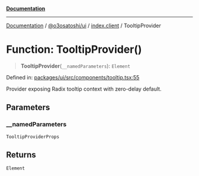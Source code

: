 [**Documentation**](../../../../README.md)

***

[Documentation](../../../../README.md) / [@o3osatoshi/ui](../../README.md) / [index.client](../README.md) / TooltipProvider

# Function: TooltipProvider()

> **TooltipProvider**(`__namedParameters`): `Element`

Defined in: [packages/ui/src/components/tooltip.tsx:55](https://github.com/o3osatoshi/experiment/blob/67ff251451cab829206391b718d971ec20ce4dfb/packages/ui/src/components/tooltip.tsx#L55)

Provider exposing Radix tooltip context with zero-delay default.

## Parameters

### \_\_namedParameters

`TooltipProviderProps`

## Returns

`Element`

